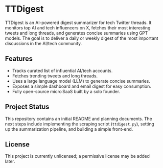 # TTDigest

TTDigest is an AI-powered digest summarizer for tech Twitter threads. It monitors top AI and tech influencers on X, fetches their most interesting tweets and long threads, and generates concise summaries using GPT models. The goal is to deliver a daily or weekly digest of the most important discussions in the AI/tech community.

## Features

- Tracks curated list of influential AI/tech accounts.
- Fetches trending tweets and long threads.
- Uses a large language model (LLM) to generate concise summaries.
- Exposes a simple dashboard and email digest for easy consumption.
- Fully open-source micro SaaS built by a solo founder.

## Project Status

This repository contains an initial README and planning documents. The next steps include implementing the scraping script (`ttdigest.py`), setting up the summarization pipeline, and building a simple front-end.

## License

This project is currently unlicensed; a permissive license may be added later.
